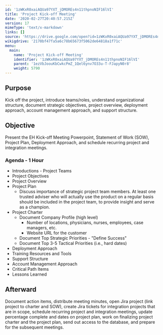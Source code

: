 ```yaml
---
id: '1zWKxR0xaiAQUa97YXT_jDMOREs4n11thpnoNIF16lVI'
title: 'Project Kick-off Meeting'
date: '2020-02-27T20:40:57.215Z'
version: 17
mimeType: 'text/x-markdown'
links: []
source: 'https://drive.google.com/open?id=1zWKxR0xaiAQUa97YXT_jDMOREs4n11thpnoNIF16lVI'
wikigdrive: '2170bf47fa5a6c78b65673f5062de64818a1f71c'
menu:
  main:
    name: 'Project Kick-off Meeting'
    identifier: '1zWKxR0xaiAQUa97YXT_jDMOREs4n11thpnoNIF16lVI'
    parent: '1ezVbJoouKbCwkcPmZ_1Qel6ynv7O33u-T-FJapyN0r8'
    weight: 5790
---
```

## Purpose  
  
Kick off the project, introduce teams/roles, understand organizational structure, document strategic objectives, project overview, deployment approach, account management approach, and support structure.
  
## Objective  
  
Present the EH Kick-off Meeting Powerpoint, Statement of Work (SOW), Project Plan, Deployment Approach, and schedule recurring project and integration meetings.
  
### Agenda - 1 Hour  

* Introductions - Project Teams
* Project Objectives
* Project Overview
* Project Plan
   * Discuss importance of strategic project team members. At least one trusted adviser who will actually use the product on a regular basis should be included in the project team, to provide insight and serve as a champion.
* Project Charter
   * Document Company Profile (high level)
      * Number of locations, physicians, nurses, employees, case managers, etc.
      * Website URL for the customer
   * Document Top Strategic Priorities - "Define Success"
   * Document Top 3-5 Tactical Priorities (i.e., hard dates)
* Deployment Approach
* Training Resources and Tools
* Support Structure
* Account Management Approach
* Critical Path Items
* Lessons Learned
  
## Afterward  
  
Document action items, distribute meeting minutes, open Jira project (link project to charter and SOW), create Jira tickets for integration projects that are in scope, schedule recurring project and integration meetings, update percentage complete and dates on project plan, work on finalizing project charter and the project plan, send out access to the database, and prepare for the subsequent meetings.
